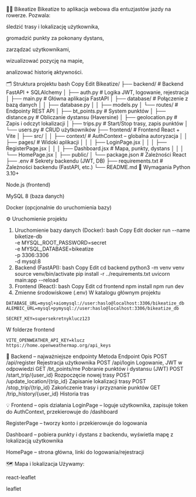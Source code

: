 🚴‍♂️ Bikeatize
Bikeatize to aplikacja webowa dla entuzjastów jazdy na rowerze. Pozwala:

śledzić trasy i lokalizację użytkownika,

gromadzić punkty za pokonany dystans,

zarządzać użytkownikami,

wizualizować pozycję na mapie,

analizować historię aktywności.

🗂️ Struktura projektu
bash
Copy
Edit
Bikeatize/
├── backend/                      # Backend FastAPI + SQLAlchemy
│   ├── auth.py                  # Logika JWT, logowanie, rejestracja
│   ├── main.py                  # Główna aplikacja FastAPI
│   ├── database/                # Połączenie z bazą danych
│   │   ├── database.py
│   │   ├── models.py
│   └── routes/                  # Endpointy REST API
│       ├── bt_points.py         # System punktów
│       ├── distance.py          # Obliczanie dystansu (Haversine)
│       ├── geolocation.py       # Zapis i odczyt lokalizacji
│       ├── trips.py             # Start/Stop trasy, zapis punktów
│       └── users.py             # CRUD użytkowników
├── frontend/                    # Frontend React + Vite
│   ├── src/
│   │   ├── context/             # AuthContext – globalna autoryzacja
│   │   ├── pages/               # Widoki aplikacji
│   │   │   ├── LoginPage.jsx
│   │   │   ├── RegisterPage.jsx
│   │   │   ├── Dashboard.jsx    # Mapa, punkty, dystans
│   │   │   └── HomePage.jsx
│   ├── public/
│   └── package.json             # Zależności React
├── .env                         # Sekrety backendu (JWT, DB)
├── requirements.txt             # Zależności backendu (FastAPI, etc.)
└── README.md
🔧 Wymagania
Python 3.10+

Node.js (frontend)

MySQL 8 (baza danych)

Docker (opcjonalnie do uruchomienia bazy)

⚙️ Uruchomienie projektu
1. Uruchomienie bazy danych (Docker):
bash
Copy
Edit
docker run --name biketize-db \
  -e MYSQL_ROOT_PASSWORD=secret \
  -e MYSQL_DATABASE=bikeatize \
  -p 3306:3306 \
  -d mysql:8
2. Backend (FastAPI):
bash
Copy
Edit
cd backend
python3 -m venv venv
source venv/bin/activate
pip install -r ../requirements.txt
uvicorn main:app --reload
3. Frontend (React):
bash
Copy
Edit
cd frontend
npm install
npm run dev
4. Zmienne środowiskowe (.env)
W katalogu głównym projektu 
```Bikeatize/.env
DATABASE_URL=mysql+aiomysql://user:haslo@localhost:3306/bikeatize_db
ALEMBIC_URL=mysql+pymysql://user:haslo@localhost:3306/bikeatize_db

SECRET_KEY=supersekretnyklucz123
```
W folderze frontend
```Bikeatize/frontend/.env
VITE_OPENWEATHER_API_KEY=klucz https://home.openweathermap.org/api_keys
```
🔐 Backend – najważniejsze endpointy
Metoda	Endpoint	Opis
POST	/api/register	Rejestracja użytkownika
POST	/api/login	Logowanie, JWT w odpowiedzi
GET	/bt_points/me	Pobranie punktów i dystansu (JWT)
POST	/start_trip/{user_id}	Rozpoczęcie nowej trasy
POST	/update_location/{trip_id}	Zapisanie lokalizacji trasy
POST	/stop_trip/{trip_id}	Zakończenie trasy i przyznanie punktów
GET	/trip_history/{user_id}	Historia tras

💡 Frontend – opis działania
LoginPage – loguje użytkownika, zapisuje token do AuthContext, przekierowuje do /dashboard

RegisterPage – tworzy konto i przekierowuje do logowania

Dashboard – pobiera punkty i dystans z backendu, wyświetla mapę z lokalizacją użytkownika

HomePage – strona główna, linki do logowania/rejestracji

🗺️ Mapa i lokalizacja
Używamy:

react-leaflet

leaflet